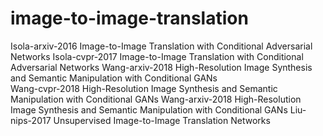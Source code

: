 # image-to-image-translation
Isola-arxiv-2016 Image-to-Image Translation with Conditional Adversarial Networks 
Isola-cvpr-2017 Image-to-Image Translation with Conditional Adversarial Networks  Wang-arxiv-2018 High-Resolution Image Synthesis and Semantic Manipulation with Conditional GANs  
Wang-cvpr-2018 High-Resolution Image Synthesis and Semantic Manipulation with Conditional GANs 
Wang-arxiv-2018 High-Resolution Image Synthesis and Semantic Manipulation with Conditional GANs 
Liu-nips-2017 Unsupervised Image-to-Image Translation Networks 
